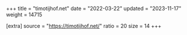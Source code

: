 +++
title = "timotijhof.net"
date = "2022-03-22"
updated = "2023-11-17"
weight = 14715

[extra]
source = "https://timotijhof.net/"
ratio = 20
size = 14
+++
